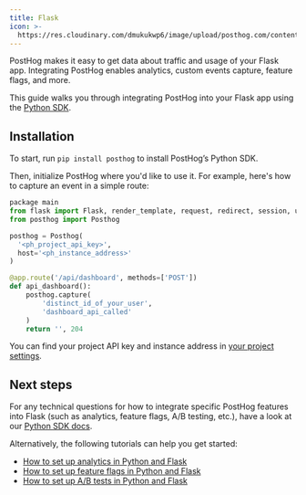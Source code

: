 ```yaml
---
title: Flask
icon: >-
  https://res.cloudinary.com/dmukukwp6/image/upload/posthog.com/contents/docs/integrate/frameworks/flask.svg
---
```


PostHog makes it easy to get data about traffic and usage of your Flask app. Integrating PostHog enables analytics, custom events capture, feature flags, and more.

This guide walks you through integrating PostHog into your Flask app using the [Python SDK](/docs/libraries/python).

## Installation

To start, run `pip install posthog` to install PostHog’s Python SDK.

Then, initialize PostHog where you'd like to use it. For example, here's how to capture an event in a simple route:

```python file=app.py
package main
from flask import Flask, render_template, request, redirect, session, url_for
from posthog import Posthog

posthog = Posthog(
  '<ph_project_api_key>', 
  host='<ph_instance_address>'
)

@app.route('/api/dashboard', methods=['POST'])
def api_dashboard():
    posthog.capture(
        'distinct_id_of_your_user', 
        'dashboard_api_called'
    )
    return '', 204

```

You can find your project API key and instance address in [your project settings](https://us.posthog.com/project/settings). 

## Next steps

For any technical questions for how to integrate specific PostHog features into Flask (such as analytics, feature flags, A/B testing, etc.), have a look at our [Python SDK docs](/docs/libraries/python).

Alternatively, the following tutorials can help you get started:

- [How to set up analytics in Python and Flask](/tutorials/python-analytics)
- [How to set up feature flags in Python and Flask](/tutorials/python-feature-flags)
- [How to set up A/B tests in Python and Flask](/tutorials/python-ab-testing)

